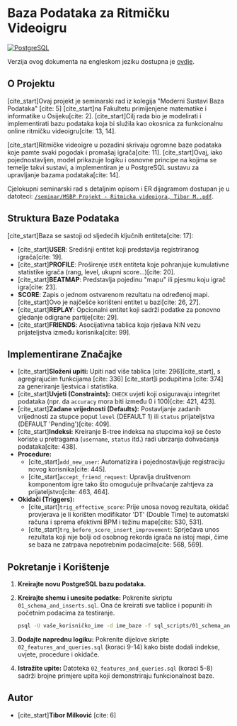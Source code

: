 # Baza Podataka za Ritmičku Videoigru

[![PostgreSQL](https://img.shields.io/badge/PostgreSQL-4169E1?style=for-the-badge&logo=postgresql&logoColor=white)](https://www.postgresql.org/)

Verzija ovog dokumenta na engleskom jeziku dostupna je [ovdje](./README.md).

## O Projektu

[cite_start]Ovaj projekt je seminarski rad iz kolegija "Moderni Sustavi Baza Podataka" [cite: 5] [cite_start]na Fakultetu primijenjene matematike i informatike u Osijeku[cite: 2]. [cite_start]Cilj rada bio je modelirati i implementirati bazu podataka koja bi služila kao okosnica za funkcionalnu online ritmičku videoigru[cite: 13, 14].

[cite_start]Ritmičke videoigre u pozadini skrivaju ogromne baze podataka koje pamte svaki pogodak i promašaj igrača[cite: 11]. [cite_start]Ovaj, iako pojednostavljen, model prikazuje logiku i osnovne principe na kojima se temelje takvi sustavi, a implementiran je u PostgreSQL sustavu za upravljanje bazama podataka[cite: 14].

Cjelokupni seminarski rad s detaljnim opisom i ER dijagramom dostupan je u datoteci: [`/seminar/MSBP Projekt - Ritmicka videoigra, Tibor M..pdf`](./seminar/MSBP%20Projekt%20-%20Ritmi%C4%8Dka%20videoigra,%20Tibor%20M..pdf).

## Struktura Baze Podataka

[cite_start]Baza se sastoji od sljedećih ključnih entiteta[cite: 17]:
* [cite_start]**USER**: Središnji entitet koji predstavlja registriranog igrača[cite: 19].
* [cite_start]**PROFILE**: Proširenje `USER` entiteta koje pohranjuje kumulativne statistike igrača (rang, level, ukupni score...)[cite: 20].
* [cite_start]**BEATMAP**: Predstavlja pojedinu "mapu" ili pjesmu koju igrač igra[cite: 23].
* **SCORE**: Zapis o jednom ostvarenom rezultatu na određenoj mapi. [cite_start]Ovo je najčešće korišteni entitet u bazi[cite: 26, 27].
* [cite_start]**REPLAY**: Opcionalni entitet koji sadrži podatke za ponovno gledanje odigrane partije[cite: 29].
* [cite_start]**FRIENDS**: Asocijativna tablica koja rješava N:N vezu prijateljstva između korisnika[cite: 99].

## Implementirane Značajke

-   [cite_start]**Složeni upiti:** Upiti nad više tablica [cite: 296][cite_start], s agregirajućim funkcijama [cite: 336] [cite_start]i podupitima [cite: 374] za generiranje ljestvica i statistika.
-   [cite_start]**Uvjeti (Constraints):** `CHECK` uvjeti koji osiguravaju integritet podataka (npr. da `accuracy` mora biti između 0 i 100)[cite: 421, 423].
-   [cite_start]**Zadane vrijednosti (Defaults):** Postavljanje zadanih vrijednosti za stupce poput `level` (DEFAULT 1) ili `status` prijateljstva (DEFAULT 'Pending')[cite: 409].
-   [cite_start]**Indeksi:** Kreiranje B-tree indeksa na stupcima koji se često koriste u pretragama (`username`, `status` itd.) radi ubrzanja dohvaćanja podataka[cite: 438].
-   **Procedure:**
    -   [cite_start]`add_new_user`: Automatizira i pojednostavljuje registraciju novog korisnika[cite: 445].
    -   [cite_start]`accept_friend_request`: Upravlja društvenom komponentom igre tako što omogućuje prihvaćanje zahtjeva za prijateljstvo[cite: 463, 464].
-   **Okidači (Triggers):**
    -   [cite_start]`trig_effective_score`: Prije unosa novog rezultata, okidač provjerava je li korišten modifikator 'DT' (Double Time) te automatski računa i sprema efektivni BPM i težinu mape[cite: 530, 531].
    -   [cite_start]`trg_before_score_insert_improvement`: Sprječava unos rezultata koji nije bolji od osobnog rekorda igrača na istoj mapi, čime se baza ne zatrpava nepotrebnim podacima[cite: 568, 569].

## Pokretanje i Korištenje

1.  **Kreirajte novu PostgreSQL bazu podataka.**

2.  **Kreirajte shemu i unesite podatke:** Pokrenite skriptu `01_schema_and_inserts.sql`. Ona će kreirati sve tablice i popuniti ih početnim podacima za testiranje.
    ```bash
    psql -U vaše_korisničko_ime -d ime_baze -f sql_scripts/01_schema_and_inserts.sql
    ```
3.  **Dodajte naprednu logiku:** Pokrenite dijelove skripte `02_features_and_queries.sql` (koraci 9-14) kako biste dodali indekse, uvjete, procedure i okidače.

4.  **Istražite upite:** Datoteka `02_features_and_queries.sql` (koraci 5-8) sadrži brojne primjere upita koji demonstriraju funkcionalnost baze.

## Autor

* [cite_start]**Tibor Milković** [cite: 6]
